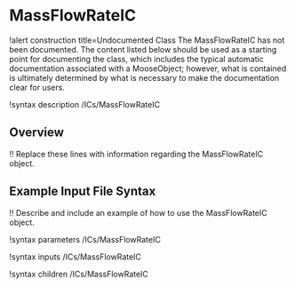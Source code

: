 # MassFlowRateIC

!alert construction title=Undocumented Class
The MassFlowRateIC has not been documented. The content listed below should be used as a starting point for
documenting the class, which includes the typical automatic documentation associated with a
MooseObject; however, what is contained is ultimately determined by what is necessary to make the
documentation clear for users.

!syntax description /ICs/MassFlowRateIC

## Overview

!! Replace these lines with information regarding the MassFlowRateIC object.

## Example Input File Syntax

!! Describe and include an example of how to use the MassFlowRateIC object.

!syntax parameters /ICs/MassFlowRateIC

!syntax inputs /ICs/MassFlowRateIC

!syntax children /ICs/MassFlowRateIC
